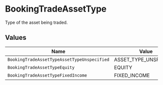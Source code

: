 # BookingTradeAssetType

Type of the asset being traded.


## Values

| Name                                        | Value                                       |
| ------------------------------------------- | ------------------------------------------- |
| `BookingTradeAssetTypeAssetTypeUnspecified` | ASSET_TYPE_UNSPECIFIED                      |
| `BookingTradeAssetTypeEquity`               | EQUITY                                      |
| `BookingTradeAssetTypeFixedIncome`          | FIXED_INCOME                                |